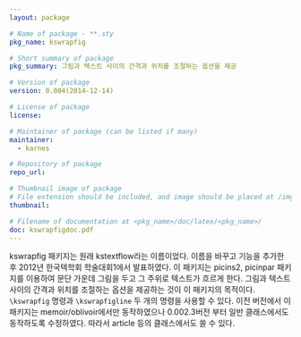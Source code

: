 ```yaml
---
layout: package

# Name of package - **.sty
pkg_name: kswrapfig

# Short summary of package
pkg_summary: 그림과 텍스트 사이의 간격과 위치를 조절하는 옵션을 제공

# Version of package
version: 0.004(2014-12-14)

# License of package
license: 

# Maintainer of package (can be listed if many)
maintainer: 
  - karnes

# Repository of package
repo_url: 

# Thumbnail image of package
# File extension should be included, and image should be placed at /img/pkg.
thumbnail: 

# Filename of documentation at <pkg_name>/doc/latex/<pkg_name>/
doc: kswrapfigdoc.pdf
---
```


kswrapfig 패키지는 원래 kstextflow라는 이름이었다. 이름을 바꾸고 기능을 추가한 후 2012년 한국텍학회 학술대회1에서 발표하였다. 이 패키지는 picins2, picinpar 패키지를 이용하여 문단 가운데 그림을 두고 그 주위로 텍스트가 흐르게 한다. 그림과 텍스트 사이의 간격과 위치를 조절하는 옵션을 제공하는 것이 이 패키지의 목적이다. `\kswrapfig` 명령과 `\kswrapfigline` 두 개의 명령을 사용할 수 있다.
이전 버전에서 이 패키지는 memoir/oblivoir에서만 동작하였으나 0.002.3버전 부터 일반 클래스에서도 동작하도록 수정하였다. 따라서 article 등의 클래스에서도 쓸 수 있다.
